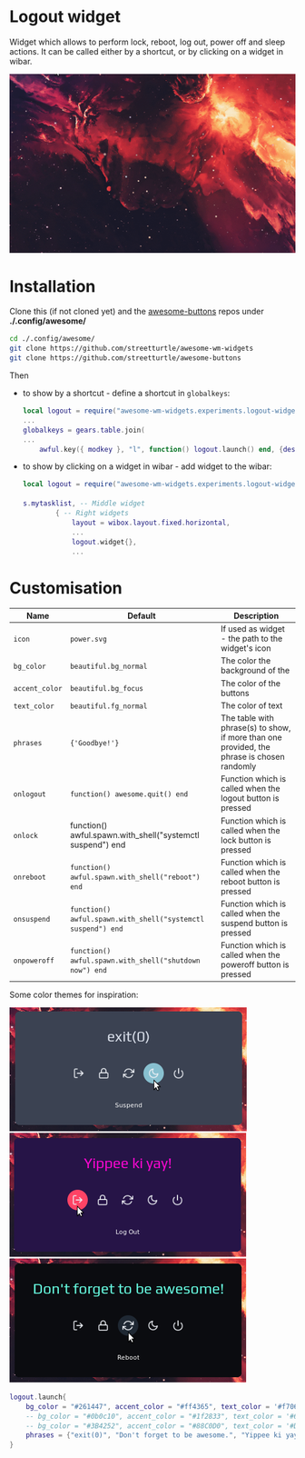 # Logout widget

Widget which allows to perform lock, reboot, log out, power off and sleep actions. It can be called either by a shortcut, or by clicking on a widget in wibar.

![screenshot](./screenshot.gif)

# Installation

Clone this (if not cloned yet) and the [awesome-buttons](https://github.com/streetturtle/awesome-buttons) repos under **./.config/awesome/**

```bash
cd ./.config/awesome/
git clone https://github.com/streetturtle/awesome-wm-widgets
git clone https://github.com/streetturtle/awesome-buttons
```
Then 

- to show by a shortcut - define a shortcut in `globalkeys`:

    ```lua
    local logout = require("awesome-wm-widgets.experiments.logout-widget.logout")
    ...
    globalkeys = gears.table.join(
    ...
        awful.key({ modkey }, "l", function() logout.launch() end, {description = "Show logout screen", group = "custom"}),
    ```

- to show by clicking on a widget in wibar - add widget to the wibar:

    ```lua
    local logout = require("awesome-wm-widgets.experiments.logout-widget.logout")
    
    s.mytasklist, -- Middle widget
            { -- Right widgets
                layout = wibox.layout.fixed.horizontal,
                ...
                logout.widget{},
                ...
    ```

# Customisation

| Name | Default | Description |
|---|---|---|
| `icon` | `power.svg` | If used as widget - the path to the widget's icon |
| `bg_color` |  `beautiful.bg_normal` | The color the background of the |
| `accent_color` | `beautiful.bg_focus` | The color of the buttons |
| `text_color` | `beautiful.fg_normal` | The color of text |
| `phrases` | `{'Goodbye!'}` | The table with phrase(s) to show, if more than one provided, the phrase is chosen randomly |
| `onlogout` | `function() awesome.quit() end` | Function which is called when the logout button is pressed |
| `onlock` | function() awful.spawn.with_shell("systemctl suspend") end | Function which is called when the lock button is pressed |
| `onreboot` | `function() awful.spawn.with_shell("reboot") end` | Function which is called when the reboot button is pressed |
| `onsuspend` | `function() awful.spawn.with_shell("systemctl suspend") end` | Function which is called when the suspend button is pressed |
| `onpoweroff` | `function() awful.spawn.with_shell("shutdown now") end` | Function which is called when the poweroff button is pressed |

Some color themes for inspiration:

![nord](logout-nord.png)
![outrun](logout-outrun.png)
![dark](logout-dark.png)

```lua
logout.launch{
    bg_color = "#261447", accent_color = "#ff4365", text_color = '#f706cf', -- outrun
    -- bg_color = "#0b0c10", accent_color = "#1f2833", text_color = '#66fce1', -- dark
    -- bg_color = "#3B4252", accent_color = "#88C0D0", text_color = '#D8DEE9', -- nord
    phrases = {"exit(0)", "Don't forget to be awesome.", "Yippee ki yay!"},
}
```
